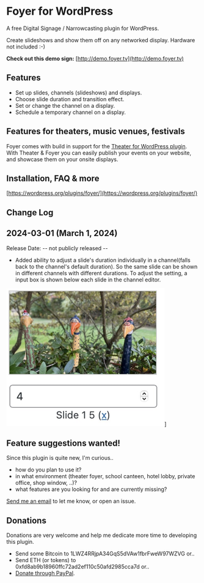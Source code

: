 # Foyer for WordPress

A free Digital Signage / Narrowcasting plugin for WordPress.

Create slideshows and show them off on any networked display. Hardware not included :-)

**Check out this demo sign:**
[http://demo.foyer.tv](http://demo.foyer.tv)

## Features

* Set up slides, channels (slideshows) and displays.
* Choose slide duration and transition effect.
* Set or change the channel on a display.
* Schedule a temporary channel on a display.

## Features for theaters, music venues, festivals

Foyer comes with build in support for the [Theater for WordPress plugin](https://wordpress.org/plugins/theatre/). With Theater & Foyer you can easily publish your events on your website, and showcase them on your onsite displays.

## Installation, FAQ & more

[https://wordpress.org/plugins/foyer/](https://wordpress.org/plugins/foyer/)


## Change Log
2024-03-01 (March 1, 2024)
--------------------------
Release Date: -- not publicly released --

- Added ability to adjust a slide's duration individually in a channel(falls back to the channel's default duration). So the same slide can be shown in different channels with different durations. To adjust the setting, a input box is shown below each slide in the channel editor.
  
![slide duration input](images/wp-foyer_slide_durations.jpg)]


## Feature suggestions wanted!

Since this plugin is quite new, I'm curious..

* how do you plan to use it?
* in what environment (theater foyer, school canteen, hotel lobby, private office, shop window, ..)?
* what features are you looking for and are currently missing?

[Send me an email](mailto:menno@mennoluitjes.nl) to let me know, or open an issue.

## Donations

Donations are very welcome and help me dedicate more time to developing this plugin.

* Send some Bitcoin to 1LWZ4RRjpA34GqS5dVAw1fbrFweW97WZVG or..
* Send ETH (or tokens) to 0xfd8ab9b18960ffc72ad2ef110c50afd2985cca7d or..
* [Donate through PayPal](https://www.paypal.me/mennoluitjes).